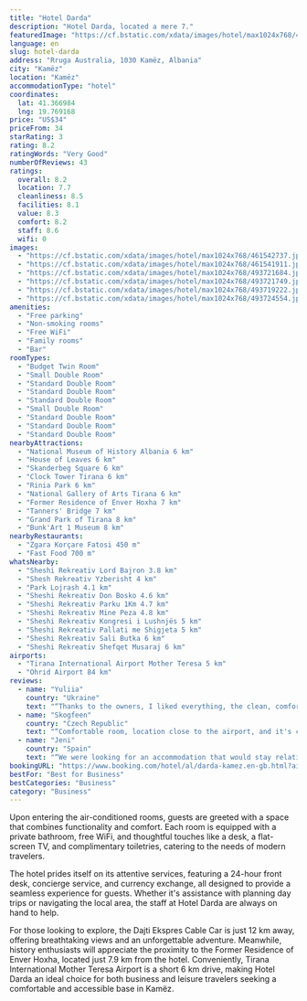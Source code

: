```yaml
---
title: "Hotel Darda"
description: "Hotel Darda, located a mere 7."
featuredImage: "https://cf.bstatic.com/xdata/images/hotel/max1024x768/461542737.jpg?k=583e8863d362e10e1fa3dbc64e636faa9daef90e7d163be95b9ef0363f2db839&o=&hp=1"
language: en
slug: hotel-darda
address: "Rruga Australia, 1030 Kamëz, Albania"
city: "Kamëz"
location: "Kamëz"
accommodationType: "hotel"
coordinates:
  lat: 41.366984
  lng: 19.769168
price: "US$34"
priceFrom: 34
starRating: 3
rating: 8.2
ratingWords: "Very Good"
numberOfReviews: 43
ratings:
  overall: 8.2
  location: 7.7
  cleanliness: 8.5
  facilities: 8.1
  value: 8.3
  comfort: 8.2
  staff: 8.6
  wifi: 0
images:
  - "https://cf.bstatic.com/xdata/images/hotel/max1024x768/461542737.jpg?k=583e8863d362e10e1fa3dbc64e636faa9daef90e7d163be95b9ef0363f2db839&o=&hp=1"
  - "https://cf.bstatic.com/xdata/images/hotel/max1024x768/461541911.jpg?k=6a338ec12ff1ccdd518da06b15387495f67c35f51eece85943b7c2cc2721373e&o=&hp=1"
  - "https://cf.bstatic.com/xdata/images/hotel/max1024x768/493721684.jpg?k=924763412c32d7d22ec482c4dcb911b55e030042dd6a347bfdaf98a4221edc27&o=&hp=1"
  - "https://cf.bstatic.com/xdata/images/hotel/max1024x768/493721749.jpg?k=5c26aed749e369513a1995b04c651233e992d4bcf381d5adafaee025c72db4f9&o=&hp=1"
  - "https://cf.bstatic.com/xdata/images/hotel/max1024x768/493719222.jpg?k=a08fe36e509039dd3a994c70ccc6f3bc959932b3d71d9df2b6ac26477bb810fb&o=&hp=1"
  - "https://cf.bstatic.com/xdata/images/hotel/max1024x768/493724554.jpg?k=faa0e7c900ff459b8b97fb08f4179eca1f7925b93c7512e2ba59fdd4907c23aa&o=&hp=1"
amenities:
  - "Free parking"
  - "Non-smoking rooms"
  - "Free WiFi"
  - "Family rooms"
  - "Bar"
roomTypes:
  - "Budget Twin Room"
  - "Small Double Room"
  - "Standard Double Room"
  - "Standard Double Room"
  - "Standard Double Room"
  - "Small Double Room"
  - "Standard Double Room"
  - "Standard Double Room"
  - "Standard Double Room"
nearbyAttractions:
  - "National Museum of History Albania 6 km"
  - "House of Leaves 6 km"
  - "Skanderbeg Square 6 km"
  - "Clock Tower Tirana 6 km"
  - "Rinia Park 6 km"
  - "National Gallery of Arts Tirana 6 km"
  - "Former Residence of Enver Hoxha 7 km"
  - "Tanners' Bridge 7 km"
  - "Grand Park of Tirana 8 km"
  - "Bunk'Art 1 Museum 8 km"
nearbyRestaurants:
  - "Zgara Korçare Fatosi 450 m"
  - "Fast Food 700 m"
whatsNearby:
  - "Sheshi Rekreativ Lord Bajron 3.8 km"
  - "Shesh Rekreativ Yzberisht 4 km"
  - "Park Lojrash 4.1 km"
  - "Sheshi Rekreativ Don Bosko 4.6 km"
  - "Sheshi Rekreativ Parku 1Km 4.7 km"
  - "Sheshi Rekreativ Mine Peza 4.8 km"
  - "Sheshi Rekreativ Kongresi i Lushnjës 5 km"
  - "Sheshi Rekreativ Pallati me Shigjeta 5 km"
  - "Sheshi Rekreativ Sali Butka 6 km"
  - "Sheshi Rekreativ Shefqet Musaraj 6 km"
airports:
  - "Tirana International Airport Mother Teresa 5 km"
  - "Ohrid Airport 84 km"
reviews:
  - name: "Yuliia"
    country: "Ukraine"
    text: "“Thanks to the owners, I liked everything, the clean, comfortable bed, I was pleased with the refrigerator in the room, it was convenient to store food for the child. Within walking distance there is a store, a pizzeria and even a bar. It is very...”"
  - name: "Skogfeen"
    country: "Czech Republic"
    text: "“Comfortable room, location close to the airport, and it's cheap. The staff didn't speak english, but they were really kind and helpful trying to explain everything even without speaking a common language.”"
  - name: "Jeni"
    country: "Spain"
    text: "“We were looking for an accommodation that would stay relatively close to the airport and the airport is less than 15 minutes away, therefore it fulfills that function. While it is true that there is nothing nearby, to move downtown you will have...”"
bookingURL: "https://www.booking.com/hotel/al/darda-kamez.en-gb.html?aid=8035640"
bestFor: "Best for Business"
bestCategories: "Business"
category: "Business"
---
```


Upon entering the air-conditioned rooms, guests are greeted with a space that combines functionality and comfort. Each room is equipped with a private bathroom, free WiFi, and thoughtful touches like a desk, a flat-screen TV, and complimentary toiletries, catering to the needs of modern travelers.

The hotel prides itself on its attentive services, featuring a 24-hour front desk, concierge service, and currency exchange, all designed to provide a seamless experience for guests. Whether it's assistance with planning day trips or navigating the local area, the staff at Hotel Darda are always on hand to help.

For those looking to explore, the Dajti Ekspres Cable Car is just 12 km away, offering breathtaking views and an unforgettable adventure. Meanwhile, history enthusiasts will appreciate the proximity to the Former Residence of Enver Hoxha, located just 7.9 km from the hotel. Conveniently, Tirana International Mother Teresa Airport is a short 6 km drive, making Hotel Darda an ideal choice for both business and leisure travelers seeking a comfortable and accessible base in Kamëz.